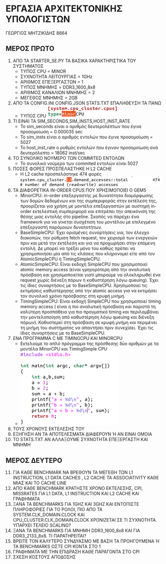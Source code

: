 #  ΕΡΓΑΣΙΑ ΑΡΧΙΤΕΚΤΟΝΙΚΗΣ ΥΠΟΛΟΓΙΣΤΩΝ
ΓΕΩΡΓΙΟΣ ΜΗΤΖΙΚΙΔΗΣ 8664
## ΜΕΡΟΣ ΠΡΩΤΟ
1. ΑΠΟ ΤΑ STARTER_SE.PY ΤΑ ΒΑΣΙΚΑ ΧΑΡΑΚΤΗΡΙΣΤΙΚΑ ΤΟΥ ΣΥΣΤΗΜΑΤΟΣ
   - ΤΥΠΟΣ CPU = MINOR
   - ΣΥΧΝΟΤΗΤΑ ΛΕΙΤΟΥΡΓΙΑΣ = 1GHz
   - ΑΡΙΘΜΟΣ ΕΠΕΞΕΡΓΑΣΤΩΝ = 1
   - ΤΥΠΟΣ ΜΝΗΜΗΣ = DDR3_1600_8x8
   - ΑΡΙΘΜΟΣ ΚΑΝΑΛΙΩΝ ΜΝΗΜΗΣ = 2
   - ΜΕΓΕΘΟΣ ΜΝΗΜΗΣ = 2GB
3. ΑΠΟ ΤΑ CONFIG.INI CONFIG.JSON STATS.TXT ΕΠΑΛΗΘΕΥΣΗ ΤΑ ΠΑΝΩ
   - ΤΥΠΟΣ CPU
      ![CPU TYPE](/cpu_type.png)
5. ΤΙ ΕΙΝΑΙ ΤΑ SIM_SECONDS,SIM_INSTS,HOST_INST_RATE
   - Το sim_seconds είναι ο αριθμός δευτερολέπτων που έγινε προσομοίωση = 0.000035 sec
   - Το sim_insts είναι ο αριθμός εντολών που έγινε προσομοίωση = 5027
   - To host_inst_rate ο ρυθμός εντολών που έγιναν προσομοίωση ανά δευτερόλεπτο = 18062 inst/sec
7. ΤΟ ΣΥΝΟΛΙΚΟ ΝΟΥΜΕΡΟ ΤΩΝ COMMITED ΕΝΤΟΛΩΝ
   - Το συνολικό νούμερο των commited εντολών είναι 5027
9. ΠΟΣΕΣ ΦΟΡΕΣ ΠΡΟΣΠΕΛΑΣΤΗΚΕ Η L2 CACHE
    - Η L2 cache προσπελάστηκε 474 φορές
      ![L2 ΠΡΟΣΠΕΛΑΣΕΙΣ](/l2_prospelasois.png)
11. ΤΑ ΔΙΑΦΟΡΕΤΙΚΑ IN-ORDER CPUS ΠΟΥ ΧΡΗΣΙΜΟΠΟΙΕΙ Ο GEM5
    - MinorCPU: in-order επεξεργαστής με δυνατότητα διαμόρφωσης των δομών δεδομένων και της συμπεριφοράς στην εκτέλεση της, προορίζεται για χρήση με μοντέλα επεξεργαστών με αυστηρή in-order εκτελεστική συμπεριφορά και επιτρέπει την απεικόνιση της θέσης μιας εντολής στο pipeline. Σκοπός να παρέχει ένα framework για να γίνεται συσχέτιση του μοντέλου με επιλεγμένο επεξεργαστή παρόμοιων δυνατοτήτων.
    - BaseSimpleCPU: Έχει ορισμένες συναρτήσεις για, τον έλεγχο διακοπών, την ρύθμιση fetch request, τον χειρισμό των ενεργειών πριν και μετά την εκτέλεση και για να προχωρήσει στην επόμενη εντολή. Δε μπορεί να τρέξει μόνο του καθώς πρέπει να χρησιμοποιήσει μία από τις κλάσεις που κληρονομεί είτε από τον AtomicSimpleCPU ή TimingSimpleCPU.
    - AtomicSimpleCPU: Είναι εκδοχή SimpleCPU που χρησιμοποιεί atomic memory access (είναι γρηγορότερη από την αναλυτική πρόσβαση και χρησιμοποιείται γιατί μπορούμε να ολοκληρωθεί ένα request χωρίς διένεξη πόρων ή καθυστέρηση λόγω queuing). Έχει τις ίδιες συναρτήσεις με το BaseSimpleCPU. Χρησιμοποιεί τις εκτιμήσεις καθυστέρησης  από την atomic access για να εκτιμήσει τον συνολικό χρόνο πρόσβασης στη κρυφή μνήμη.
    - TimingSimpleCPU: Είναι εκδοχή SimpleCPU που χρησιμοποιεί timing memory access ( είναι η πιο αναλυτική πρόσβαση και παριστά τη καλύτερη προσπάθεια για πιο πραγματικό timing και περιλαμβάνει την μοντελοποίηση από καθυστέρηση λόγω queuing και διένεξη πόρων). Καθυστερεί στη πρόσβαση σε κρυφή μνήμη και περιμένει τη μνήμη του συστήματος να απαντήσει πριν συνεχίσει. Έχει τις ίδιες συναρτήσεις με το BaseSimpleCPU.
13. ΕΝΑ ΠΡΟΓΡΑΜΜΑ C ΜΕ TIMINGCPU ΚΑΙ MINORCPU
    - Εκτελούμε το απλό πρόγραμμα της πρόσθεσης δύο αριθμών με τα μοντέλα MinorCPU και TimingSimple CPU
    - ![C program addition](/simple_addition.png)
15. ΤΟΥΣ ΧΡΟΝΟΥΣ ΕΚΤΕΛΕΣΗΣ ΤΟΥ
16. ΕΞΗΓΗΣΗ ΑΝ ΤΑ ΑΠΟΤΕΛΕΣΜΑΤΑ ΔΙΑΦΕΡΟΥΝ Ή ΑΝ ΕΙΝΑΙ ΟΜΟΙΑ
17. ΤΟ STATS.TXT ΑΝ ΑΛΛΑΞΟΥΜΕ ΣΥΧΝΟΤΗΤΑ ΕΠΕΞΕΡΓΑΣΤΗ ΚΑΙ ΜΝΗΜΗ
## ΜΕΡΟΣ ΔΕΥΤΕΡΟ
11. ΓΙΑ ΚΑΘΕ BENCHMARK ΝΑ ΒΡΕΘΟΥΝ ΤΑ ΜΕΓΕΘΗ ΤΩΝ L1 INSTRUCTION, L1 DATA CACHES , L2 CACHE ΤΑ ASSOCIATIVITY ΚΑΘΕ ΜΙΑΣ ΚΑΙ ΤΟ CACHE LINE
12. ΑΠΟ ΚΑΘΕ BENCHMARK ΚΡΑΤΗΣΤΕ ΧΡΟΝΟ ΕΚΤΕΛΕΣΗΣ, CPI, MISSRATES ΓΙΑ L1 DATA, L1 INSTRUCTION ΚΑΙ L2 CACHE ΚΑΙ ΓΡΑΦΗΜΑΤΑ
13. ΞΑΝΑ ΤΑ BENCHMARKS ΓΙΑ 1GHZ ΚΑΙ 3GHZ ΚΑΙ ΕΝΤΟΠΙΣΤΕ ΠΛΗΡΟΦΟΡΙΕΣ ΓΙΑ ΤΟ ΡΟΛΟΙ, ΠΙΟ ΑΠΟ ΤΑ SYSTEM.CLK_DOMAIN.CLOCK KAI CPU_CLUSTER.CLK_DOMAIN.CLOCK ΧΡΟΝΙΖΕΤΑΙ ΣΕ ΤΙ ΣΥΧΝΟΤΗΤΑ. ΥΠΑΡΧΕΙ ΤΕΛΕΙΟ SCALING?
14. ΞΑΝΑ ΤΑ BENCHMARKS ΓΙΑ ΜΝΗΜΗ DDR3_1600_8x8 ΚΑΙ ΓΙΑ DDR3_2133_8x8. ΤΙ ΠΑΡΑΤΗΡΕΙΤΑΙ?
15. ΒΡΕΙΤΕ ΤΟΝ ΚΑΛΥΤΕΡΟ ΣΥΝΔΥΑΣΜΟ ΜΕ ΒΑΣΗ ΤΑ ΠΡΟΗΓΟΥΜΕΝΑ Ή ΤΑ BENCHMARKS ΩΣΤΕ CPI ΚΟΝΤΑ ΣΤΟ 1
16. ΓΡΑΦΗΜΑΤΑ ΜΕ ΤΗΝ ΕΠΙΔΡΑΣΗ ΚΑΘΕ ΠΑΡΑΓΟΝΤΑ ΣΤΟ CPI
17. ΣΧΕΣΗ ΚΟΣΤΟΥΣ ΑΠΟΔΟΣΗΣ
